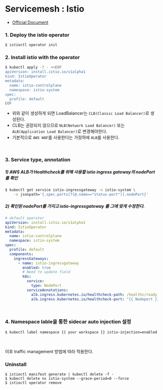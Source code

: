 # Servicemesh : Istio
* [Official Document](https://istio.io/latest/docs/setup/install/operator/#install-istio-with-the-operator)

### 1. Deploy the istio operator
```bash
$ istioctl operator init
```

### 2. Install istio with the operator
```bash
$ kubectl apply -f - <<EOF
apiVersion: install.istio.io/v1alpha1
kind: IstioOperator
metadata:
  name: istio-controlplane
  namespace: istio-system
spec:
  profile: default
EOF
```
* 위와 같이 생성하게 되면 LoadBalancer는 `CLB(Classic Load Balancer)`로 생성된다.
* CLB는 권장되지 않으므로 `NLB(Network Load Balancer)` 또는 `ALB(Application Load Balancer)`로 변경해야한다.
* 기본적으로 `AWS WAF`를 사용한다는 가정하에 `ALB`를 사용한다.
<br>

### 3. Service type, annotation
##### 1) AWS ALB가 Healthcheck를 위해 사용할 istio ingress gateway의 nodePort를 확인
```bash
$ kubectl get service istio-ingressgateway -n istio-system \
    -o jsonpath='{.spec.ports[?(@.name=="status-port")].nodePort}'
```

##### 2) 확인된 nodePort를 가지고 istio-ingressgateway 를 그에 맞게 수정한다.
```yaml
# default operator
apiVersion: install.istio.io/v1alpha1
kind: IstioOperator
metadata:
  name: istio-controlplane
  namespace: istio-system
spec:
  profile: default
  components:
    ingressGateways:
      - name: istio-ingressgateway
        enabled: true
        # Need to update field
        k8s:
          service:
            type: NodePort
          serviceAnnotations:
            alb.ingress.kubernetes.io/healthcheck-path: /healthz/ready
            alb.ingress.kubernetes.io/healthcheck-port: "{{ Nodeport }}"
```
<br>

### 4. Namespace lable을 통한 sidecar auto injection 설정
```bash
$ kubectl label namespace {{ your workspace }} istio-injection=enabled
```
<br>

이후 traffic management 방법에 따라 적용한다.
<br>

### Uninstall
```
$ istioctl manifest generate | kubectl delete -f -
$ kubectl delete ns istio-system --grace-period=0 --force
$ istioctl operator remove
```